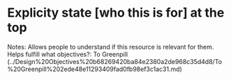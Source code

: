 # Explicity state [who this is for] at the top

Notes: Allows people to understand if this resource is relevant for them.
Helps fulfill what objectives?: To Greenpill (../Design%20Objectives%20b68269420ba84e2380a2de968c35d4d8/To%20Greenpill%202ede48e11293409fad0fb98ef3c1ac31.md)